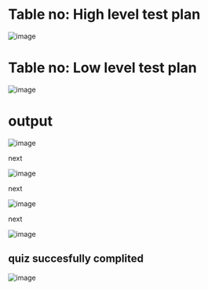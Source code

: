 # Table no: High level test plan

![image](https://user-images.githubusercontent.com/86274176/125638780-647b882e-f719-4243-b9be-bb335d689d79.png)

# Table no: Low level test plan

![image](https://user-images.githubusercontent.com/86274176/125639357-f3513c5c-cec5-4c11-85ef-ad787f7c0c8e.png)







# output

![image](https://user-images.githubusercontent.com/86274176/125454988-156e53d6-553d-4da1-8e74-dd52bd9926e9.png)


next


![image](https://user-images.githubusercontent.com/86274176/125455305-c48e70f2-082c-44df-b784-0f97efe643f3.png)



next


![image](https://user-images.githubusercontent.com/86274176/125455525-7ec278b2-16cd-42e6-be7a-11586435dc48.png)

next

![image](https://user-images.githubusercontent.com/86274176/125455747-80c52e2e-7012-4383-a0d4-8e970c165a5d.png)



## quiz succesfully complited


![image](https://user-images.githubusercontent.com/86274176/125456019-9a943b85-b45a-4a34-b1a4-e4dc244a2391.png)
